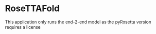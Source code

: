 # RoseTTAFold

This application only runs the end-2-end model as the pyRosetta version requires a license